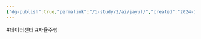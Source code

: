 ```yaml
---
{"dg-publish":true,"permalink":"/1-study/2/ai/jayul/","created":"2024-11-20T21:02:27.736+09:00","updated":"2025-06-26T17:21:20.742+09:00"}
---
```


#데이터센터 #자율주행


